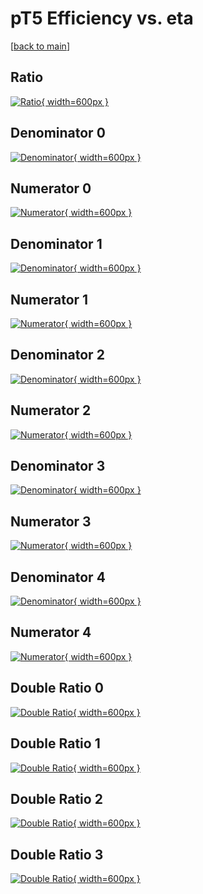 # pT5 Efficiency vs. eta

[[back to main](./)]



## Ratio

[![Ratio](../mtv/var/pT5_loweta_11_1_eff_eta.png){ width=600px }](../mtv/var/pT5_loweta_11_1_eff_eta.pdf)

## Denominator 0

[![Denominator](../mtv/den/pT5_loweta_11_1_eff_eta_den0.png){ width=600px }](../mtv/den/pT5_loweta_11_1_eff_eta_den0.pdf)

## Numerator 0

[![Numerator](../mtv/num/pT5_loweta_11_1_eff_eta_num0.png){ width=600px }](../mtv/num/pT5_loweta_11_1_eff_eta_num0.pdf)

## Denominator 1

[![Denominator](../mtv/den/pT5_loweta_11_1_eff_eta_den1.png){ width=600px }](../mtv/den/pT5_loweta_11_1_eff_eta_den1.pdf)

## Numerator 1

[![Numerator](../mtv/num/pT5_loweta_11_1_eff_eta_num1.png){ width=600px }](../mtv/num/pT5_loweta_11_1_eff_eta_num1.pdf)

## Denominator 2

[![Denominator](../mtv/den/pT5_loweta_11_1_eff_eta_den2.png){ width=600px }](../mtv/den/pT5_loweta_11_1_eff_eta_den2.pdf)

## Numerator 2

[![Numerator](../mtv/num/pT5_loweta_11_1_eff_eta_num2.png){ width=600px }](../mtv/num/pT5_loweta_11_1_eff_eta_num2.pdf)

## Denominator 3

[![Denominator](../mtv/den/pT5_loweta_11_1_eff_eta_den3.png){ width=600px }](../mtv/den/pT5_loweta_11_1_eff_eta_den3.pdf)

## Numerator 3

[![Numerator](../mtv/num/pT5_loweta_11_1_eff_eta_num3.png){ width=600px }](../mtv/num/pT5_loweta_11_1_eff_eta_num3.pdf)

## Denominator 4

[![Denominator](../mtv/den/pT5_loweta_11_1_eff_eta_den4.png){ width=600px }](../mtv/den/pT5_loweta_11_1_eff_eta_den4.pdf)

## Numerator 4

[![Numerator](../mtv/num/pT5_loweta_11_1_eff_eta_num4.png){ width=600px }](../mtv/num/pT5_loweta_11_1_eff_eta_num4.pdf)

## Double Ratio 0

[![Double Ratio](../mtv/ratio/pT5_loweta_11_1_eff_eta_ratio0.png){ width=600px }](../mtv/ratio/pT5_loweta_11_1_eff_eta_ratio0.pdf)

## Double Ratio 1

[![Double Ratio](../mtv/ratio/pT5_loweta_11_1_eff_eta_ratio1.png){ width=600px }](../mtv/ratio/pT5_loweta_11_1_eff_eta_ratio1.pdf)

## Double Ratio 2

[![Double Ratio](../mtv/ratio/pT5_loweta_11_1_eff_eta_ratio2.png){ width=600px }](../mtv/ratio/pT5_loweta_11_1_eff_eta_ratio2.pdf)

## Double Ratio 3

[![Double Ratio](../mtv/ratio/pT5_loweta_11_1_eff_eta_ratio3.png){ width=600px }](../mtv/ratio/pT5_loweta_11_1_eff_eta_ratio3.pdf)

